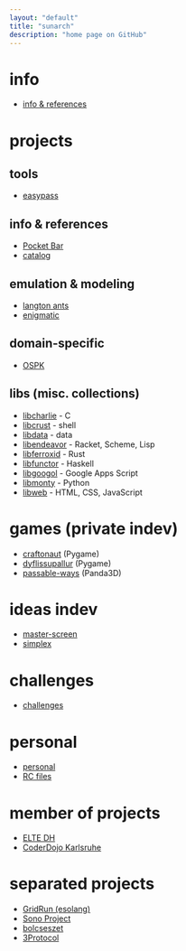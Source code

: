 ```yaml
---
layout: "default"
title: "sunarch"
description: "home page on GitHub"
---
```

# info

- [info & references](refs.md)

# projects

## tools

- [easypass](https://github.com/sunarch/easypass)

## info & references

- [Pocket Bar](https://sunarch.github.io/pocket-bar/)
- [catalog](https://sunarch.github.io/catalog/)

## emulation & modeling

- [langton ants](https://github.com/sunarch/langton-ants)
- [enigmatic](https://github.com/sunarch/enigmatic)

## domain-specific

- [OSPK](https://sunarch.github.io/ospk/)

## libs (misc. collections)

- [libcharlie](https://github.com/sunarch/libcharlie) - C
- [libcrust](https://github.com/sunarch/libcrust) - shell
- [libdata](https://github.com/sunarch/libdata) - data
- [libendeavor](https://github.com/sunarch/libendeavor) - Racket, Scheme, Lisp
- [libferroxid](https://github.com/sunarch/libfunctor) - Rust
- [libfunctor](https://github.com/sunarch/libweb) - Haskell
- [libgoogol](https://github.com/sunarch/libgoogol) - Google Apps Script
- [libmonty](https://github.com/sunarch/libmonty) - Python
- [libweb](https://sunarch.github.io/libweb/) - HTML, CSS, JavaScript

# games (private indev)

- [craftonaut](https://github.com/sunarch/craftonaut) (Pygame)
- [dyflissupallur](https://github.com/sunarch/dyflissupallur) (Pygame)
- [passable-ways](https://github.com/sunarch/passable-ways) (Panda3D)

# ideas indev

- [master-screen](https://github.com/sunarch/master-screen)
- [simplex](https://github.com/sunarch/simplex)

# challenges

- [challenges](challenges/challenges.md)

# personal

- [personal](personal/personal.md)
- [RC files](https://github.com/sunarch/sunarch-rc)

# member of projects

- [ELTE DH](member-elte-dh.md)
- [CoderDojo Karlsruhe](member-coderdojo-karlsruhe.md)

# separated projects

- [GridRun (esolang)](https://gridrun-esolang.github.io)
- [Sono Project](https://sono-project.github.io)
- [bolcseszet](https://bolcseszet.github.io)
- [3Protocol](https://bolcseszet.github.io)

